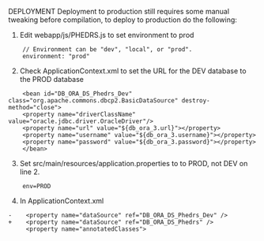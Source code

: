 DEPLOYMENT
Deployment to production still requires some manual tweaking before compilation, to deploy to production do the following:

1. Edit webapp/js/PHEDRS.js to set environment to prod

```
	// Environment can be "dev", "local", or "prod".
	environment: "prod"
```

2. Check ApplicationContext.xml to set the URL for the DEV database to the PROD database
```
	<bean id="DB_ORA_DS_Phedrs_Dev" class="org.apache.commons.dbcp2.BasicDataSource" destroy-method="close">
	<property name="driverClassName" value="oracle.jdbc.driver.OracleDriver"/>
	<property name="url" value="${db_ora_3.url}"></property>
	<property name="username" value="${db_ora_3.username}"></property>
	<property name="password" value="${db_ora_3.password}"></property>
	</bean>
```

3. Set src/main/resources/application.properties to to PROD, not DEV on line 2.
```
	env=PROD
```

4. In ApplicationContext.xml
```
-    <property name="dataSource" ref="DB_ORA_DS_Phedrs_Dev" />
+    <property name="dataSource" ref="DB_ORA_DS_Phedrs" />
     <property name="annotatedClasses">
```
